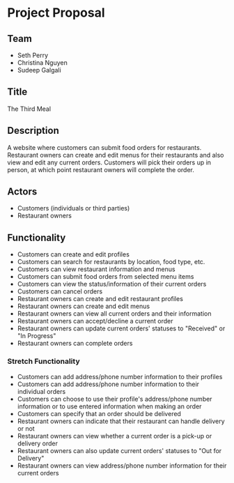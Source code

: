 # Project Proposal

## Team
* Seth Perry
* Christina Nguyen
* Sudeep Galgali

## Title
The Third Meal

## Description
A website where customers can submit food orders for restaurants.
Restaurant owners can create and edit menus for their restaurants
and also view and edit any current orders. Customers will pick
their orders up in person, at which point restaurant owners will
complete the order.

## Actors
* Customers (individuals or third parties)
* Restaurant owners

## Functionality
* Customers can create and edit profiles
* Customers can search for restaurants by location, food type, etc.
* Customers can view restaurant information and menus
* Customers can submit food orders from selected menu items
* Customers can view the status/information of their current orders
* Customers can cancel orders
* Restaurant owners can create and edit restaurant profiles
* Restaurant owners can create and edit menus
* Restaurant owners can view all current orders and their information
* Restaurant owners can accept/decline a current order
* Restaurant owners can update current orders' statuses to "Received" or "In Progress"
* Restaurant owners can complete orders

### Stretch Functionality
* Customers can add address/phone number information to their profiles
* Customers can add address/phone number information to their individual orders
* Customers can choose to use their profile's address/phone number information or to use entered information when making an order
* Customers can specify that an order should be delivered
* Restaurant owners can indicate that their restaurant can handle delivery or not
* Restaurant owners can view whether a current order is a pick-up or delivery order
* Restaurant owners can also update current orders' statuses to "Out for Delivery"
* Restaurant owners can view address/phone number information for their current orders
